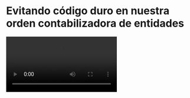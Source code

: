 # Evitando código duro en nuestra orden contabilizadora de entidades

<video controls>
    <source src="https://digi21.blob.core.windows.net/videos-ayuda/desarrollo/31.%20Evitando%20codigo%20duro%20en%20nuestra%20orden%20contabilizadora%20de%20entidades.mp4" type="video/mp4">
</video>



